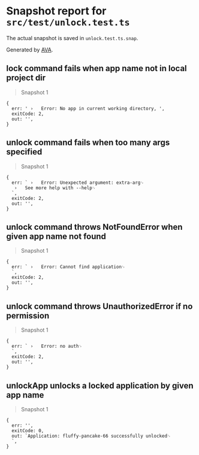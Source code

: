 # Snapshot report for `src/test/unlock.test.ts`

The actual snapshot is saved in `unlock.test.ts.snap`.

Generated by [AVA](https://ava.li).

## lock command fails when app name not in local project dir

> Snapshot 1

    {
      err: ' ›   Error: No app in current working directory, ',
      exitCode: 2,
      out: '',
    }

## unlock command fails when too many args specified

> Snapshot 1

    {
      err: ` ›   Error: Unexpected argument: extra-arg␊
       ›   See more help with --help␊
      `,
      exitCode: 2,
      out: '',
    }

## unlock command throws NotFoundError when given app name not found

> Snapshot 1

    {
      err: ` ›   Error: Cannot find application␊
      `,
      exitCode: 2,
      out: '',
    }

## unlock command throws UnauthorizedError if no permission

> Snapshot 1

    {
      err: ` ›   Error: no auth␊
      `,
      exitCode: 2,
      out: '',
    }

## unlockApp unlocks a locked application by given app name

> Snapshot 1

    {
      err: '',
      exitCode: 0,
      out: `Application: fluffy-pancake-66 successfully unlocked␊
      `,
    }
